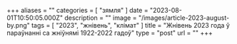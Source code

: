 +++
aliases = ""
categories = [ "зямля" ]
date = "2023-08-01T10:50:05.000Z"
description = ""
image = "/images/article-2023-august-by.png"
tags = [ "2023", "жнівень", "клiмат" ]
title = "Жнівень 2023 года ў параўнанні са жніўнямі 1922-2022 гадоў"
type = "post"
url = ""
+++


